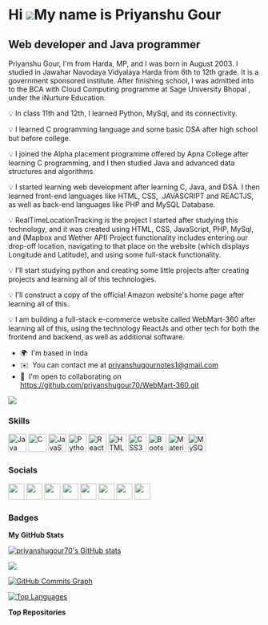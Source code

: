 Hi ![](https://user-images.githubusercontent.com/18350557/176309783-0785949b-9127-417c-8b55-ab5a4333674e.gif)My name is Priyanshu Gour
======================================================================================================================================

Web developer and Java programmer
---------------------------------

Priyanshu Gour, I'm from Harda, MP, and I was born in August 2003. I studied in Jawahar Navodaya Vidyalaya Harda from 6th to 12th grade. It is a government sponsored institute. After finishing school, I was admitted into to the BCA with Cloud Computing programme at Sage University Bhopal , under the iNurture Education. 




💡 In class 11th and 12th, I learned Python, MySql, and its connectivity. 

💡 I learned C programming language and some basic DSA after high school but before college. 

💡 I joined the Alpha placement programme offered by Apna College after learning C programming, and I then studied Java and advanced data structures and algorithms. 

💡 I started learning web development after learning C, Java, and DSA. I then learned front-end languages like HTML, CSS,  JAVASCRIPT and REACTJS, as well as back-end languages like PHP and MySQL Database. 

💡 RealTimeLocationTracking is the project I started after studying this technology, and it was created using HTML, CSS, JavaScript, PHP, MySql, and (Mapbox and Wether API) Project functionality includes entering our drop-off location, navigating to that place on the website (which displays Longitude and Latitude), and using some full-stack functionality. 

💡 I'll start studying python and creating some little projects after creating projects and learning all of this technologies. 

💡 I'll construct a copy of the official Amazon website's home page after learning all of this. 

💡 I am building a full-stack e-commerce website called WebMart-360 after learning all of this, using the technology ReactJs and other tech for both the frontend and backend, as well as additional software.





* 🌍  I'm based in Inda
* ✉️  You can contact me at [priyanshugournotes1@gmail.com](mailto:priyanshugournotes1@gmail.com)
* 🤝  I'm open to collaborating on https://github.com/priyanshugour70/WebMart-360.git

<a href="https://www.github.com/priyanshugour70" target="_blank" rel="noreferrer"><img
src="https://img.shields.io/github/followers/priyanshugour70?logo=github&style=for-the-badge&color=0891b2&labelColor=1c1917" /></a>

### Skills


<p align="left">
<a href="https://www.oracle.com/java/" target="_blank" rel="noreferrer"><img src="https://raw.githubusercontent.com/danielcranney/readme-generator/main/public/icons/skills/java-colored.svg" width="36" height="36" alt="Java" /></a>
<a href="https://docs.microsoft.com/en-us/cpp/?view=msvc-170" target="_blank" rel="noreferrer"><img src="https://raw.githubusercontent.com/danielcranney/readme-generator/main/public/icons/skills/c-colored.svg" width="36" height="36" alt="C" /></a>
<a href="https://developer.mozilla.org/en-US/docs/Web/JavaScript" target="_blank" rel="noreferrer"><img src="https://raw.githubusercontent.com/danielcranney/readme-generator/main/public/icons/skills/javascript-colored.svg" width="36" height="36" alt="JavaScript" /></a>
<a href="https://www.python.org/" target="_blank" rel="noreferrer"><img src="https://raw.githubusercontent.com/danielcranney/readme-generator/main/public/icons/skills/python-colored.svg" width="36" height="36" alt="Python" /></a>
<a href="https://reactjs.org/" target="_blank" rel="noreferrer"><img src="https://raw.githubusercontent.com/danielcranney/readme-generator/main/public/icons/skills/react-colored.svg" width="36" height="36" alt="React" /></a>
<a href="https://developer.mozilla.org/en-US/docs/Glossary/HTML5" target="_blank" rel="noreferrer"><img src="https://raw.githubusercontent.com/danielcranney/readme-generator/main/public/icons/skills/html5-colored.svg" width="36" height="36" alt="HTML5" /></a>
<a href="https://www.w3.org/TR/CSS/#css" target="_blank" rel="noreferrer"><img src="https://raw.githubusercontent.com/danielcranney/readme-generator/main/public/icons/skills/css3-colored.svg" width="36" height="36" alt="CSS3" /></a>
<a href="https://getbootstrap.com/" target="_blank" rel="noreferrer"><img src="https://raw.githubusercontent.com/danielcranney/readme-generator/main/public/icons/skills/bootstrap-colored.svg" width="36" height="36" alt="Bootstrap" /></a>
<a href="https://mui.com/" target="_blank" rel="noreferrer"><img src="https://raw.githubusercontent.com/danielcranney/readme-generator/main/public/icons/skills/materialui-colored.svg" width="36" height="36" alt="Material UI" /></a>
<a href="https://www.mysql.com/" target="_blank" rel="noreferrer"><img src="https://raw.githubusercontent.com/danielcranney/readme-generator/main/public/icons/skills/mysql-colored.svg" width="36" height="36" alt="MySQL" /></a>
</p>


### Socials

<p align="left"> <a href="https://www.codepen.io/priyanshugour70" target="_blank" rel="noreferrer"><img src="https://raw.githubusercontent.com/danielcranney/readme-generator/main/public/icons/socials/codepen-dark.svg" width="32" height="32" /></a> <a href="https://www.github.com/priyanshugour70" target="_blank" rel="noreferrer"><img src="https://raw.githubusercontent.com/danielcranney/readme-generator/main/public/icons/socials/github-dark.svg" width="32" height="32" /></a> <a href="http://www.instagram.com/priyanshugour70/" target="_blank" rel="noreferrer"><img src="https://raw.githubusercontent.com/danielcranney/readme-generator/main/public/icons/socials/instagram.svg" width="32" height="32" /></a> <a href="https://www.linkedin.com/in/priyanshu-gour-32825024a/" target="_blank" rel="noreferrer"><img src="https://raw.githubusercontent.com/danielcranney/readme-generator/main/public/icons/socials/linkedin.svg" width="32" height="32" /></a> <a href="http://www.medium.com/@priyanshugournotes1" target="_blank" rel="noreferrer"><img src="https://raw.githubusercontent.com/danielcranney/readme-generator/main/public/icons/socials/medium-dark.svg" width="32" height="32" /></a> <a href="https://www.hackerrank.com/priyanshugour70" target="_blank" rel="noreferrer"><img src="https://raw.githubusercontent.com/danielcranney/readme-generator/main/public/icons/socials/rss.svg" width="32" height="32" /></a> <a href="https://www.stackoverflow.com/users/20853227/priyanshu-gour" target="_blank" rel="noreferrer"><img src="https://raw.githubusercontent.com/danielcranney/readme-generator/main/public/icons/socials/stackoverflow.svg" width="32" height="32" /></a> <a href="https://www.twitter.com/Priyanshugour70" target="_blank" rel="noreferrer"><img src="https://raw.githubusercontent.com/danielcranney/readme-generator/main/public/icons/socials/twitter.svg" width="32" height="32" /></a></p>

### Badges

<b>My GitHub Stats</b>

<a href="http://www.github.com/priyanshugour70"><img src="https://github-readme-stats.vercel.app/api?username=priyanshugour70&show_icons=true&hide=prs,issues,contribs&count_private=true&title_color=0891b2&text_color=ffffff&icon_color=0891b2&bg_color=1c1917&hide_border=true&show_icons=true" alt="priyanshugour70's GitHub stats" /></a>

<a href="http://www.github.com/priyanshugour70"><img src="https://github-readme-streak-stats.herokuapp.com/?user=priyanshugour70&stroke=ffffff&background=1c1917&ring=0891b2&fire=0891b2&currStreakNum=ffffff&currStreakLabel=0891b2&sideNums=ffffff&sideLabels=ffffff&dates=ffffff&hide_border=true" /></a>

<a href="http://www.github.com/priyanshugour70"><img src="https://github-readme-activity-graph.cyclic.app/graph?username=priyanshugour70&bg_color=1c1917&color=ffffff&line=0891b2&point=ffffff&area_color=1c1917&area=true&hide_border=true&custom_title=GitHub%20Commits%20Graph" alt="GitHub Commits Graph" /></a>

<a href="https://github.com/priyanshugour70" align="left"><img src="https://github-readme-stats.vercel.app/api/top-langs/?username=priyanshugour70&langs_count=10&title_color=0891b2&text_color=ffffff&icon_color=0891b2&bg_color=1c1917&hide_border=true&locale=en&custom_title=Top%20%Languages" alt="Top Languages" /></a>

<b>Top Repositories</b>

<div width="100%" align="center"></div><br /><br /><br /><br /><br /><br /><br />
